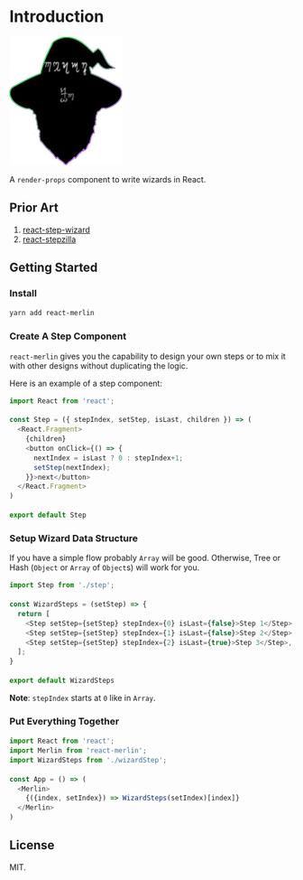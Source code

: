 # Introduction

![alt react-merlin-icon](public/icon.png)

A `render-props` component to write wizards in React.

## Prior Art

1. [react-step-wizard](https://www.npmjs.com/package/react-step-wizard)
2. [react-stepzilla](https://www.npmjs.com/package/react-stepzilla)

## Getting Started

### Install

```bash
yarn add react-merlin
```

### Create A Step Component

`react-merlin` gives you the capability to design your own steps
or to mix it with other designs without duplicating the logic.

Here is an example of a step component:

```js
import React from 'react';

const Step = ({ stepIndex, setStep, isLast, children }) => (
  <React.Fragment>
    {children}
    <button onClick={() => {
      nextIndex = isLast ? 0 : stepIndex+1;
      setStep(nextIndex);
    }}>next</button>
  </React.Fragment>
)

export default Step
```

### Setup Wizard Data Structure

If you have a simple flow probably `Array` will be good.
Otherwise, Tree or Hash (`Object` or `Array` of `Object`s) will work for you.

```js
import Step from './step';

const WizardSteps = (setStep) => {
  return [
    <Step setStep={setStep} stepIndex={0} isLast={false}>Step 1</Step>,
    <Step setStep={setStep} stepIndex={1} isLast={false}>Step 2</Step>,
    <Step setStep={setStep} stepIndex={2} isLast={true}>Step 3</Step>,
  ];
}

export default WizardSteps
```

**Note**: `stepIndex` starts at `0` like in `Array`.

### Put Everything Together

```js
import React from 'react';
import Merlin from 'react-merlin';
import WizardSteps from './wizardStep';

const App = () => (
  <Merlin>
    {({index, setIndex}) => WizardSteps(setIndex)[index]}
  </Merlin>
)
```

## License

MIT.
